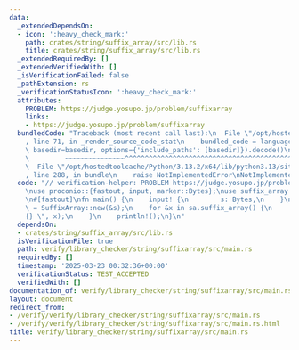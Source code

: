```yaml
---
data:
  _extendedDependsOn:
  - icon: ':heavy_check_mark:'
    path: crates/string/suffix_array/src/lib.rs
    title: crates/string/suffix_array/src/lib.rs
  _extendedRequiredBy: []
  _extendedVerifiedWith: []
  _isVerificationFailed: false
  _pathExtension: rs
  _verificationStatusIcon: ':heavy_check_mark:'
  attributes:
    PROBLEM: https://judge.yosupo.jp/problem/suffixarray
    links:
    - https://judge.yosupo.jp/problem/suffixarray
  bundledCode: "Traceback (most recent call last):\n  File \"/opt/hostedtoolcache/Python/3.13.2/x64/lib/python3.13/site-packages/onlinejudge_verify/documentation/build.py\"\
    , line 71, in _render_source_code_stat\n    bundled_code = language.bundle(stat.path,\
    \ basedir=basedir, options={'include_paths': [basedir]}).decode()\n          \
    \         ~~~~~~~~~~~~~~~^^^^^^^^^^^^^^^^^^^^^^^^^^^^^^^^^^^^^^^^^^^^^^^^^^^^^^^^^^^^^^^^^^\n\
    \  File \"/opt/hostedtoolcache/Python/3.13.2/x64/lib/python3.13/site-packages/onlinejudge_verify/languages/rust.py\"\
    , line 288, in bundle\n    raise NotImplementedError\nNotImplementedError\n"
  code: "// verification-helper: PROBLEM https://judge.yosupo.jp/problem/suffixarray\n\
    \nuse proconio::{fastout, input, marker::Bytes};\nuse suffix_array::SuffixArray;\n\
    \n#[fastout]\nfn main() {\n    input! {\n        s: Bytes,\n    }\n\n    let sa\
    \ = SuffixArray::new(&s);\n    for &x in sa.suffix_array() {\n        print!(\"\
    {} \", x);\n    }\n    println!();\n}\n"
  dependsOn:
  - crates/string/suffix_array/src/lib.rs
  isVerificationFile: true
  path: verify/library_checker/string/suffixarray/src/main.rs
  requiredBy: []
  timestamp: '2025-03-23 00:32:36+00:00'
  verificationStatus: TEST_ACCEPTED
  verifiedWith: []
documentation_of: verify/library_checker/string/suffixarray/src/main.rs
layout: document
redirect_from:
- /verify/verify/library_checker/string/suffixarray/src/main.rs
- /verify/verify/library_checker/string/suffixarray/src/main.rs.html
title: verify/library_checker/string/suffixarray/src/main.rs
---
```

